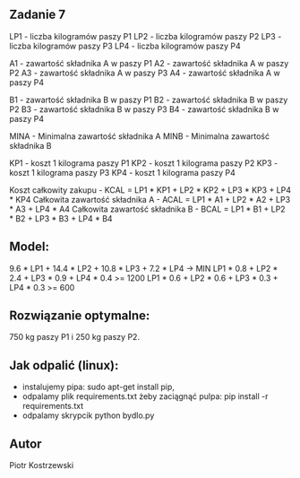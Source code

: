 ## Zadanie 7

LP1 - liczba kilogramów paszy P1
LP2 - liczba kilogramów paszy P2
LP3 - liczba kilogramów paszy P3
LP4 - liczba kilogramów paszy P4

A1 - zawartość składnika A w paszy P1
A2 - zawartość składnika A w paszy P2
A3 - zawartość składnika A w paszy P3
A4 - zawartość składnika A w paszy P4

B1 - zawartość składnika B w paszy P1
B2 - zawartość składnika B w paszy P2
B3 - zawartość składnika B w paszy P3
B4 - zawartość składnika B w paszy P4

MINA - Minimalna zawartość składnika A
MINB - Minimalna zawartość składnika B

KP1 - koszt 1 kilograma paszy P1
KP2 - koszt 1 kilograma paszy P2
KP3 - koszt 1 kilograma paszy P3
KP4 - koszt 1 kilograma paszy P4

Koszt całkowity zakupu - KCAL = LP1 * KP1 + LP2 * KP2 + LP3 * KP3 + LP4 * KP4
Całkowita zawartość składnika A - ACAL = LP1 * A1 + LP2 * A2 + LP3 * A3 + LP4 * A4
Całkowita zawartość składnika B - BCAL = LP1 * B1 + LP2 * B2 + LP3 * B3 + LP4 * B4

## Model:
9.6 * LP1 + 14.4 * LP2 + 10.8 * LP3 + 7.2 * LP4 -> MIN
LP1 * 0.8 + LP2 * 2.4 + LP3 * 0.9 + LP4 * 0.4 >= 1200
LP1 * 0.6 + LP2 * 0.6 + LP3 * 0.3 + LP4 * 0.3 >= 600

## Rozwiązanie optymalne:
750 kg paszy P1 i 250 kg paszy P2.


## Jak odpalić (linux):

- instalujemy pipa: sudo apt-get install pip,
- odpalamy plik requirements.txt żeby zaciągnąć pulpa: pip install -r requirements.txt
- odpalamy skrypcik python bydlo.py

## Autor 

Piotr Kostrzewski
